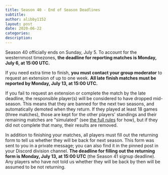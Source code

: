 ```yaml
---
title: Season 40 - End of Season Deadlines
subtitle:
author: alibby1152
layout: post
date: 2020-06-22
categories:
description:
---
```

Season 40 officially ends on Sunday, July 5. To account for the westernmost timezones, **the deadline for reporting matches is Monday, July 6, at 15:00 UTC.**

If you need extra time to finish, **you must contact your group moderator** to request an extension of up to one week. **All late finish matches must be reported by Monday, July 13, at 15:00 UTC.**

If you fail to request an extension or complete the match by the late deadline, the responsible player(s) will be considered to have dropped mid-season. This means that they are banned for the next two seasons, and automatically demoted when they return. If they played at least 18 games (three matches), those are kept for the other players' standings and their remaining matches are "simulated" (see [the full rules](http://forum.dominionstrategy.com/index.php?topic=15509.0) for how), but if they did not complete that many, their results are removed.

In addition to finishing your matches, all players must fill out the returning form to tell us whether they will be back for next season. This form was sent to you in a private message; you can also find it in the pinned post in your Discord division channel. **The deadline for filling out the returning form is Monday, July 13, at 15:00 UTC** (the Season 41 signup deadline). Any players who have not told us whether they will be back by then will be assumed to be not returning.
